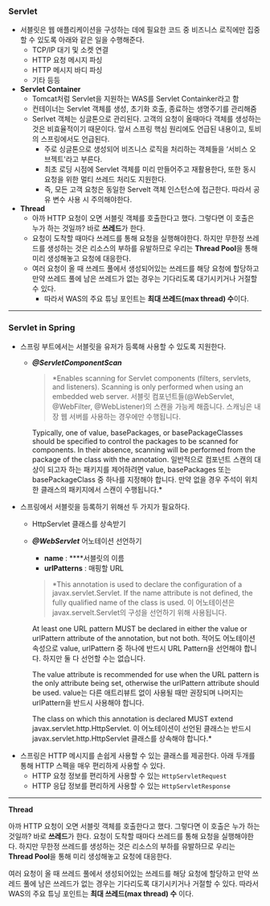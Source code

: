 ### Servlet

- 서블릿은 웹 애플리케이션을 구성하는 데에 필요한 코드 중 비즈니스 로직에만 집중할 수 있도록 아래와 같은 일을 수행해준다.
    - TCP/IP 대기 및 소켓 연결
    - HTTP 요청 메시지 파싱
    - HTTP 메시지 바디 파싱
    - 기타 등등
- **Servlet Container**
    - Tomcat처럼 Servlet을 지원하는 WAS를 Servlet Containker라고 함
    - 컨테이너는 Servlet 객체를 생성, 초기화 호출, 종료하는 생명주기를 관리해줌
    - Serlvet 객체는 싱글톤으로 관리된다. 고객의 요청이 올때마다 객체를 생성하는 것은 비효율적이기 때문이다. 앞서 스프링 핵심 원리에도 언급된 내용이고, 토비의 스프링에서도 언급된다.
        - 주로 싱글톤으로 생성되어 비즈니스 로직을 처리하는 객체들을 ‘서비스 오브젝트'라고 부른다.
        - 최초 로딩 시점에 Servlet 객체를 미리 만들어주고 재활용한다, 또한 동시 요청을 위한 멀티 쓰레드 처리도 지원한다.
        - 즉, 모든 고객 요청은 동일한 Servelt 객체 인스턴스에 접근한다. 따라서 공유 변수 사용 시 주의해야한다.
- **Thread**
    - 아까 HTTP 요청이 오면 서블릿 객체를 호출한다고 했다. 그렇다면 이 호출은 누가 하는 것일까? 바로 **쓰레드**가 한다.
    - 요청이 도착할 때마다 쓰레드를 통해 요청을 실행해야한다. 하지만 무한정 쓰레드를 생성하는 것은 리소스의 부하를 유발하므로 우리는 **Thread Pool**을 통해 미리 생성해놓고 요청에 대응한다.
    - 여러 요청이 올 때 쓰레드 풀에서 생성되어있는 쓰레드를 해당 요청에 할당하고 만약 쓰레드 풀에 남은 쓰레드가 없는 경우는 기다리도록 대기시키거나 거절할 수 있다.
        - 따라서 WAS의 주요 튜닝 포인트는 **최대 쓰레드(max thread) 수**이다.

---

### Servlet in Spring

- 스프링 부트에서는 서블릿을 유저가 등록해 사용할 수 있도록 지원한다.
    - ***@ServletComponentScan***
        
        > *Enables scanning for Servlet components (filters, servlets, and listeners). Scanning is only performed when using an embedded web server.
        서블릿 컴포넌트들(@WebServlet, @WebFilter, @WebListener)의 스캔을 가능케 해줍니다. 스캐닝은 내장 웹 서버를 사용하는 경우에만 수행됩니다.
        
        Typically, one of value, basePackages, or basePackageClasses should be specified to control the packages to be scanned for components. In their absence, scanning will be performed from the package of the class with the annotation.
        일반적으로 컴포넌트 스캔의 대상이 되고자 하는 패키지를 제어하려면 value, basePackages 또는 basePackageClass 중 하나를 지정해야 합니다. 만약 없을 경우 주석이 위치한 클래스의 패키지에서 스캔이 수행됩니다.*
        > 
- 스프링에서 서블릿을 등록하기 위해선 두 가지가 필요하다.
    - HttpServlet 클래스를 상속받기
    - ***@WebServlet*** 어노테이션 선언하기
        - **name** : ****서블릿의 이름
        - **urlPatterns** : 매핑할 URL
        
        > *This annotation is used to declare the configuration of a javax.servlet.Servlet. 
        If the name attribute is not defined, the fully qualified name of the class is used. 
        이 어노테이션은 javax.servelt.Servlet의 구성을 선언하기 위해 사용됩니다.
        
        At least one URL pattern MUST be declared in either the value or urlPattern attribute of the annotation, but not both. 
        적어도 어노테이션 속성으로 value, urlPattern 중 하나에 반드시 URL Pattern을 선언해야 합니다. 하지만 둘 다 선언할 수는 없습니다.
        
        The value attribute is recommended for use when the URL pattern is the only attribute being set, otherwise the urlPattern attribute should be used. 
        value는 다른 애트리뷰트 없이 사용될 때만 권장되며 나머지는 urlPattern을 반드시 사용해야 합니다.
        
        The class on which this annotation is declared MUST extend javax.servlet.http.HttpServlet.
        이 어노테이션이 선언된 클래스는 반드시 javax.servlet.http.HttpServlet 클래스를 상속해야 합니다.*
        > 
- 스프링은 HTTP 메시지를 손쉽게 사용할 수 있는 클래스를 제공한다. 아래 두개를 통해 HTTP 스펙을 매우 편리하게 사용할 수 있다.
    - HTTP 요청 정보를 편리하게 사용할 수 있는 `HttpServletRequest`
    - HTTP 응답 정보를 편리하게 사용할 수 있는 `HttpServletResponse`

---

**Thread**

아까 HTTP 요청이 오면 서블릿 객체를 호출한다고 했다. 그렇다면 이 호출은 누가 하는 것일까? 바로 **쓰레드**가 한다. 
요청이 도착할 때마다 쓰레드를 통해 요청을 실행해야한다. 하지만 무한정 쓰레드를 생성하는 것은 리소스의 부하를 유발하므로 우리는
**Thread Pool**을 통해 미리 생성해놓고 요청에 대응한다. 

여러 요청이 올 때 쓰레드 풀에서 생성되어있는 쓰레드를 해당 요청에 할당하고 만약 쓰레드 풀에 남은 쓰레드가 없는 경우는 
기다리도록 대기시키거나 거절할 수 있다. 따라서 WAS의 주요 튜닝 포인트는 **최대 쓰레드(max thread) 수** 이다.